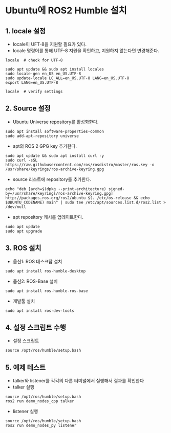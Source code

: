 # Ubuntu에 ROS2 Humble 설치
## 1. locale 설정
- locale이 UFT-8을 지원할 필요가 있다.
- locale 명령어를 통해 UTF-8 지원을 확인하고, 지원하지 않는다면 변경해준다.

```(bash)
locale  # check for UTF-8

sudo apt update && sudo apt install locales
sudo locale-gen en_US en_US.UTF-8
sudo update-locale LC_ALL=en_US.UTF-8 LANG=en_US.UTF-8
export LANG=en_US.UTF-8

locale  # verify settings
```

## 2. Source 설정
- Ubuntu Universe repository를 활성화한다.
```(bash)
sudo apt install software-properties-common
sudo add-apt-repository universe
```
- apt의 ROS 2 GPG key 추가한다.
```(bash)
sudo apt update && sudo apt install curl -y
sudo curl -sSL https://raw.githubusercontent.com/ros/rosdistro/master/ros.key -o /usr/share/keyrings/ros-archive-keyring.gpg
```
- source 리스트에 repository를 추가한다.
```(bash)
echo "deb [arch=$(dpkg --print-architecture) signed-by=/usr/share/keyrings/ros-archive-keyring.gpg] http://packages.ros.org/ros2/ubuntu $(. /etc/os-release && echo $UBUNTU_CODENAME) main" | sudo tee /etc/apt/sources.list.d/ros2.list > /dev/null
```
- apt repository 캐시를 업데이트한다.
```(bash)
sudo apt update
sudo apt upgrade
```

## 3. ROS 설치
- 옵션1: ROS 데스크탑 설치
```(bash)
sudo apt install ros-humble-desktop
```
- 옵션2: ROS-Base 설치
```(bash)
sudo apt install ros-humble-ros-base
```
- 개발툴 설치
```(bash)
sudo apt install ros-dev-tools
```

## 4. 설정 스크립트 수행
- 설정 스크립트
```(bash)
source /opt/ros/humble/setup.bash
```

## 5. 예제 테스트
- talker와 listener를 각각의 다른 터미널에서 실행해서 결과를 확인한다
- talker 실행
```(bash)
source /opt/ros/humble/setup.bash
ros2 run demo_nodes_cpp talker
```
- listener 실행
```(bash)
source /opt/ros/humble/setup.bash
ros2 run demo_nodes_py listener
```